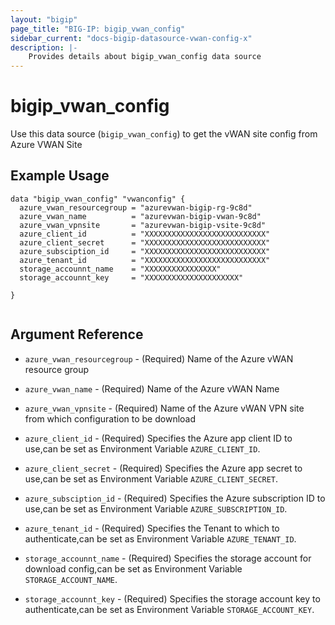 ```yaml
---
layout: "bigip"
page_title: "BIG-IP: bigip_vwan_config"
sidebar_current: "docs-bigip-datasource-vwan-config-x"
description: |-
    Provides details about bigip_vwan_config data source
---
```


# bigip_vwan_config

Use this data source (`bigip_vwan_config`) to get the vWAN site config from Azure VWAN Site
 
 
## Example Usage
```hcl
data "bigip_vwan_config" "vwanconfig" {
  azure_vwan_resourcegroup = "azurevwan-bigip-rg-9c8d"
  azure_vwan_name          = "azurevwan-bigip-vwan-9c8d"
  azure_vwan_vpnsite       = "azurevwan-bigip-vsite-9c8d"
  azure_client_id          = "XXXXXXXXXXXXXXXXXXXXXXXXXXX"
  azure_client_secret      = "XXXXXXXXXXXXXXXXXXXXXXXXXXX"
  azure_subsciption_id     = "XXXXXXXXXXXXXXXXXXXXXXXXXXX"
  azure_tenant_id          = "XXXXXXXXXXXXXXXXXXXXXXXXXXX"
  storage_accounnt_name    = "XXXXXXXXXXXXXXXX"
  storage_accounnt_key     = "XXXXXXXXXXXXXXXXXXXXX"

}


```      

## Argument Reference

* `azure_vwan_resourcegroup` - (Required) Name of the Azure vWAN resource group

* `azure_vwan_name` - (Required) Name of the Azure vWAN Name

* `azure_vwan_vpnsite` - (Required) Name of the Azure vWAN VPN site from which configuration to be download

* `azure_client_id` - (Required) Specifies the Azure app client ID to use,can be set as Environment Variable `AZURE_CLIENT_ID`.

* `azure_client_secret` - (Required) Specifies the Azure app secret to use,can be set as Environment Variable `AZURE_CLIENT_SECRET`.

* `azure_subsciption_id` - (Required) Specifies the Azure subscription ID to use,can be set as Environment Variable `AZURE_SUBSCRIPTION_ID`.

* `azure_tenant_id` - (Required) Specifies the Tenant to which to authenticate,can be set as Environment Variable `AZURE_TENANT_ID`.

* `storage_accounnt_name` - (Required) Specifies the storage account for download config,can be set as Environment Variable `STORAGE_ACCOUNT_NAME`.

* `storage_accounnt_key` - (Required) Specifies the storage account key to authenticate,can be set as Environment Variable `STORAGE_ACCOUNT_KEY`.
